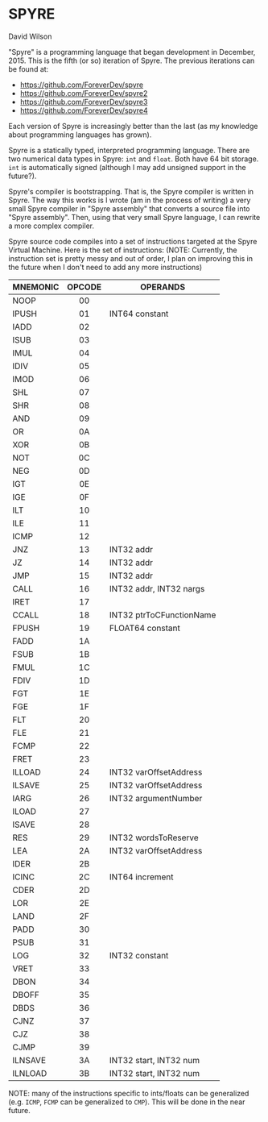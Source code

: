 # SPYRE
David Wilson

"Spyre" is a programming language that began development in December, 2015.  This is
the fifth (or so) iteration of Spyre.  The previous iterations can be found at:
+ https://github.com/ForeverDev/spyre
+ https://github.com/ForeverDev/spyre2
+ https://github.com/ForeverDev/spyre3
+ https://github.com/ForeverDev/spyre4

Each version of Spyre is increasingly better than the last (as my knowledge about
programming languages has grown).  

Spyre is a statically typed, interpreted programming language.  There are two
numerical data types in Spyre: `int` and `float`.  Both have 64 bit storage.  `int` is
automatically signed (although I may add unsigned support in the future?).

Spyre's compiler is bootstrapping.  That is, the Spyre compiler is written 
in Spyre.  The way this works is I wrote (am in the process of writing) 
a very small Spyre compiler in "Spyre assembly" that converts a source file 
into "Spyre assembly".  Then, using that very small Spyre language, I can 
rewrite a more complex compiler.

Spyre source code compiles into a set of instructions targeted at the Spyre
Virtual Machine.  Here is the set of instructions: (NOTE: Currently, the 
instruction set is pretty messy and out of order, I plan on improving this
in the future when I don't need to add any more instructions)

MNEMONIC	| OPCODE	| OPERANDS  
----------- |:---------:| --------  
NOOP		| 00		|		    
IPUSH		| 01		| INT64	constant
IADD		| 02		|
ISUB		| 03		|
IMUL		| 04		|
IDIV		| 05		|
IMOD		| 06		|
SHL			| 07		|
SHR			| 08		|
AND			| 09		|
OR			| 0A		|
XOR			| 0B		|
NOT			| 0C		|
NEG			| 0D		|
IGT			| 0E		|
IGE			| 0F		|
ILT			| 10		|
ILE			| 11		|
ICMP		| 12		|
JNZ			| 13		| INT32 addr
JZ			| 14		| INT32 addr
JMP			| 15		| INT32 addr
CALL		| 16		| INT32 addr, INT32 nargs
IRET		| 17		| 
CCALL		| 18		| INT32 ptrToCFunctionName
FPUSH		| 19		| FLOAT64 constant
FADD		| 1A		|
FSUB		| 1B		|
FMUL		| 1C		|
FDIV		| 1D		|
FGT			| 1E		|
FGE			| 1F		|
FLT			| 20		|
FLE			| 21		|
FCMP		| 22		|
FRET		| 23		|
ILLOAD		| 24		| INT32 varOffsetAddress
ILSAVE		| 25		| INT32 varOffsetAddress
IARG		| 26		| INT32 argumentNumber
ILOAD		| 27		|
ISAVE		| 28		|
RES			| 29		| INT32 wordsToReserve
LEA			| 2A		| INT32 varOffsetAddress
IDER		| 2B		| 
ICINC		| 2C		| INT64 increment
CDER		| 2D		|
LOR			| 2E		|
LAND		| 2F		|
PADD		| 30		|
PSUB		| 31		|
LOG			| 32		| INT32 constant
VRET		| 33		|
DBON		| 34		|
DBOFF		| 35		|
DBDS		| 36		|
CJNZ		| 37		|
CJZ			| 38		|
CJMP		| 39		|
ILNSAVE		| 3A		| INT32 start, INT32 num
ILNLOAD		| 3B		| INT32 start, INT32 num

NOTE:	many of the instructions specific to ints/floats can be generalized
		(e.g. `ICMP`, `FCMP` can be generalized to `CMP`).  This will be
		done in the near future.
